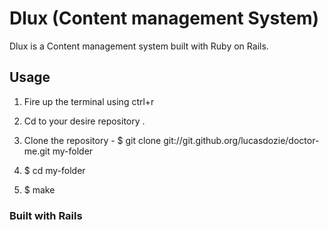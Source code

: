 # Dlux (Content management System)

Dlux is a Content management system built with Ruby on Rails.

## Usage
1. Fire up the terminal using ctrl+r

2. Cd to your desire repository . 

3. Clone the repository - $ git clone git://git.github.org/lucasdozie/doctor-me.git my-folder

4. $ cd my-folder

5. $ make



### Built with Rails
